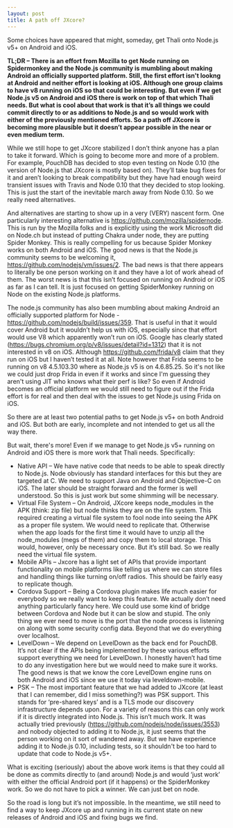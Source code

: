 ```yaml
---
layout: post
title: A path off JXcore?
---
```

Some choices have appeared that might, someday, get Thali onto Node.js v5+ on Android and iOS.

__TL;DR – There is an effort from Mozilla to get Node running on Spidermonkey and the Node.js community is mumbling about making Android an officially supported platform. Still, the first effort isn't lookng at Android and neither effort is looking at iOS. Although one group claims to have v8 running on iOS so that could be interesting. But even if we get Node.js v5 on Android and iOS there is work on top of that which Thali needs. But what is cool about that work is that it’s all things we could commit directly to or as additions to Node.js and so would work with either of the previously mentioned efforts. So a path off JXcore is becoming more plausible but it doesn’t appear possible in the near or even medium term.__

While we still hope to get JXcore stabilized I don’t think anyone has a plan to take it forward. Which is going to become more and more of a problem. For example, PouchDB has decided to stop even testing on Node 0.10 (the version of Node.js that JXcore is mostly based on). They’ll take bug fixes for it and aren’t looking to break compatibility but they have had enough weird transient issues with Travis and Node 0.10 that they decided to stop looking. This is just the start of the inevitable march away from Node 0.10. So we really need alternatives.

And alternatives are starting to show up in a very (VERY) nascent form. One particularly interesting alternative is https://github.com/mozilla/spidernode. This is run by the Mozilla folks and is explicitly using the work Microsoft did on Node.ch but instead of putting Chakra under node, they are putting Spider Monkey. This is really compelling for us because Spider Monkey works on both Android and iOS. The good news is that the Node.js community seems to be welcoming it, https://github.com/nodejs/vm/issues/2. The bad news is that there appears to literally be one person working on it and they have a lot of work ahead of them. The worst news is that this isn’t focused on running on Android or iOS as far as I can tell. It is just focused on getting SpiderMonkey running on Node on the existing Node.js platforms.

The node.js community has also been mumbling about making Android an officially supported platform for Node - https://github.com/nodejs/build/issues/359. That is useful in that it would cover Android but it wouldn’t help us with iOS, especially since that effort would use V8 which apparently won’t run on iOS. Google has clearly stated (https://bugs.chromium.org/p/v8/issues/detail?id=1312) that it is not interested in v8 on iOS. Although https://github.com/frida/v8 claim that they run on iOS but I haven’t tested it at all. Note however that Frida seems to be running on v8 4.5.103.30 where as Node.js v5 is on 4.6.85.25. So it's not like we could just drop Frida in even if it works and since I'm guessing they aren't using JIT who knows what their perf is like? So even if Android becomes an official platform we would still need to figure out if the Frida effort is for real and then deal with the issues to get Node.js using Frida on iOS.

So there are at least two potential paths to get Node.js v5+ on both Android and iOS. But both are early, incomplete and not intended to get us all the way there.

But wait, there's more! Even if we manage to get Node.js v5+ running on Android and iOS there is more work that Thali needs. Specifically:

* Native API – We have native code that needs to be able to speak directly to Node.js. Node obviously has standard interfaces for this but they are targeted at C. We need to support Java on Android and Objective-C on iOS. The later should be straight forward and the former is well understood. So this is just work but some shimming will be necessary. 
* Virtual File System – On Android, JXcore keeps node_modules in the APK (think: zip file) but node thinks they are on the file system. This required creating a virtual file system to fool node into seeing the APK as a proper file system. We would need to replicate that. Otherwise when the app loads for the first time it would have to unzip all the node_modules (megs of them) and copy them to local storage. This would, however, only be necessary once. But it’s still bad. So we really need the virtual file system.
* Mobile APIs – Jxcore has a light set of APIs that provide important functionality on mobile platforms like telling us where we can store files and handling things like turning on/off radios. This should be fairly easy to replicate though.
* Cordova Support – Being a Cordova plugin makes life much easier for everybody so we really want to keep this feature. We actually don’t need anything particularly fancy here. We could use some kind of bridge between Cordova and Node but it can be slow and stupid. The only thing we ever need to move is the port that the node process is listening on along with some security config data. Beyond that we do everything over localhost.
* LevelDown – We depend on LevelDown as the back end for PouchDB. It’s not clear if the APIs being implemented by these various efforts support everything we need for LevelDown. I honestly haven’t had time to do any investigation here but we would need to make sure it works. The good news is that we know the core LevelDown engine runs on both Android and iOS since we use it today via leveldown-mobile.
* PSK – The most important feature that we had added to JXcore (at least that I can remember, did I miss something?) was PSK support. This stands for ‘pre-shared keys’ and is a TLS mode our discovery infrastructure depends upon. For a variety of reasons this can only work if it is directly integrated into Node.js. This isn’t much work. It was actually tried previously (https://github.com/nodejs/node/issues/3553) and nobody objected to adding it to Node.js, it just seems that the person working on it sort of wandered away. But we have experience adding it to Node.js 0.10, including tests, so it shouldn't be too hard to update that code to Node.js v5+.

What is exciting (seriously) about the above work items is that they could all be done as commits directly to (and around) Node.js and would ‘just work’ with either the official Android port (if it happens) or the SpiderMonkey work. So we do not have to pick a winner. We can just bet on node.

So the road is long but it’s not impossible. In the meantime, we still need to find a way to keep JXcore up and running in its current state on new releases of Android and iOS and fixing bugs we find.
